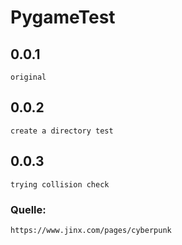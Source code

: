 # PygameTest
## 0.0.1
    original
## 0.0.2
    create a directory test
## 0.0.3
    trying collision check

### Quelle:
    https://www.jinx.com/pages/cyberpunk
